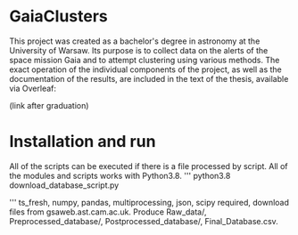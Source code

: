 # GaiaClusters
This project was created as a bachelor's degree in astronomy at the University of Warsaw. Its purpose is to collect data on the alerts of the space mission Gaia and to attempt clustering using various methods. The exact operation of the individual components of the project, as well as the documentation of the results, are included in the text of the thesis, available via Overleaf:

(link after graduation)

# Installation and run
All of the scripts can be executed if there is a file processed by script. All of the modules and scripts works with Python3.8.
'''
python3.8 download_database_script.py

'''
ts_fresh, numpy, pandas, multiprocessing, json, scipy required, download files from gsaweb.ast.cam.ac.uk.
Produce Raw_data/, Preprocessed_database/, Postprocessed_database/, Final_Database.csv.

